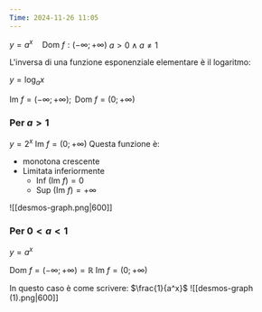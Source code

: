 ```yaml
---
Time: 2024-11-26 11:05
---
```

$y=a^x\quad \text{Dom }f:(-\infty; +\infty)$
$a >0 \wedge a \neq 1$

L'inversa di una funzione esponenziale elementare è il logaritmo:

$y = \log_a x$

$\text{Im }f = (-\infty; +\infty); \text{ Dom }f =(0;+\infty)$

### Per $a > 1$
$y = 2^x$
$\text{Im }f= (0;+\infty)$
Questa funzione è:
- monotona crescente
- Limitata inferiormente
	- $\text{Inf }(\text{Im }f)=0$
	- $\text{Sup }(\text{Im }f)=+\infty$

![[desmos-graph.png|600]]
### Per $0<a<1$
$y = a^x$

$\text{Dom }f=(-\infty;+\infty)=ℝ$
$\text{Im }f = (0;+\infty)$

In questo caso è come scrivere: $\frac{1}{a^x}$
![[desmos-graph (1).png|600]]
